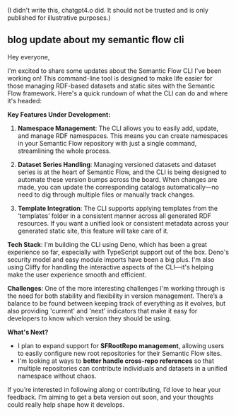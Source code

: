 
(I didn't write this, chatgpt4.o did. It should not be trusted and is only published for illustrative purposes.)

## blog update about my semantic flow cli

Hey everyone,

I'm excited to share some updates about the Semantic Flow CLI I've been working on! This command-line tool is designed to make life easier for those managing RDF-based datasets and static sites with the Semantic Flow framework. Here's a quick rundown of what the CLI can do and where it's headed:

**Key Features Under Development:**

1. **Namespace Management**: The CLI allows you to easily add, update, and manage RDF namespaces. This means you can create namespaces in your Semantic Flow repository with just a single command, streamlining the whole process.

2. **Dataset Series Handling**: Managing versioned datasets and dataset series is at the heart of Semantic Flow, and the CLI is being designed to automate these version bumps across the board. When changes are made, you can update the corresponding catalogs automatically—no need to dig through multiple files or manually track changes.

3. **Template Integration**: The CLI supports applying templates from the ‘templates’ folder in a consistent manner across all generated RDF resources. If you want a unified look or consistent metadata across your generated static site, this feature will take care of it.

**Tech Stack**: I'm building the CLI using Deno, which has been a great experience so far, especially with TypeScript support out of the box. Deno's security model and easy module imports have been a big plus. I'm also using Cliffy for handling the interactive aspects of the CLI—it's helping make the user experience smooth and efficient.

**Challenges**: One of the more interesting challenges I'm working through is the need for both stability and flexibility in version management. There’s a balance to be found between keeping track of everything as it evolves, but also providing 'current' and 'next' indicators that make it easy for developers to know which version they should be using.

**What's Next?**
- I plan to expand support for **SFRootRepo management**, allowing users to easily configure new root repositories for their Semantic Flow sites.
- I'm looking at ways to **better handle cross-repo references** so that multiple repositories can contribute individuals and datasets in a unified namespace without chaos.

If you’re interested in following along or contributing, I’d love to hear your feedback. I’m aiming to get a beta version out soon, and your thoughts could really help shape how it develops.  